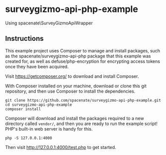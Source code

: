 # surveygizmo-api-php-example
Using spacenate\SurveyGizmoApiWrapper

## Instructions
This example project uses Composer to manage and install packages, such as the spacenate/surveygizmo-api-php package that this example was created for, as well as defuse/php-encryption for encrypting access tokens once they have been acquired.

Visit https://getcomposer.org/ to download and install Composer.

With Composer installed on your machine, download or clone this git repository, and then use Composer to install the dependencies.

	git clone https://github.com/spacenate/surveygizmo-api-php-example.git
	cd surveygizmo-api-php-example
	composer install

Composer will download and install the packages required to a new directory called `vendor/`, and then you are ready to run the example script! PHP's built-in web server is handy for this.

	php -S 127.0.0.1:4000

Then visit http://127.0.0.1:4000/test.php to get started.
